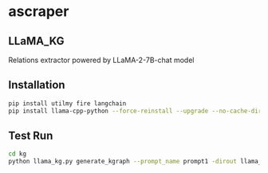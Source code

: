 # ascraper
## LLaMA_KG

Relations extractor powered by LLaMA-2-7B-chat model 

## Installation

```sh
pip install utilmy fire langchain
pip install llama-cpp-python --force-reinstall --upgrade --no-cache-dir
```

## Test Run
```sh
cd kg
python llama_kg.py generate_kgraph --prompt_name prompt1 -dirout llama_out.csv
```